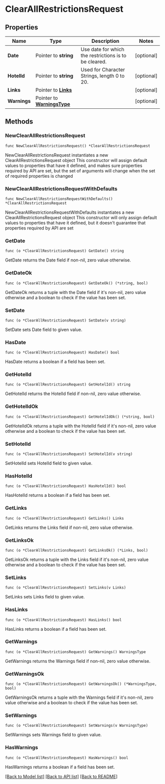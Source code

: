 # ClearAllRestrictionsRequest

## Properties

Name | Type | Description | Notes
------------ | ------------- | ------------- | -------------
**Date** | Pointer to **string** | Use date for which the restrictions is to be cleared. | [optional] 
**HotelId** | Pointer to **string** | Used for Character Strings, length 0 to 20. | [optional] 
**Links** | Pointer to [**Links**](Links.md) |  | [optional] 
**Warnings** | Pointer to [**WarningsType**](WarningsType.md) |  | [optional] 

## Methods

### NewClearAllRestrictionsRequest

`func NewClearAllRestrictionsRequest() *ClearAllRestrictionsRequest`

NewClearAllRestrictionsRequest instantiates a new ClearAllRestrictionsRequest object
This constructor will assign default values to properties that have it defined,
and makes sure properties required by API are set, but the set of arguments
will change when the set of required properties is changed

### NewClearAllRestrictionsRequestWithDefaults

`func NewClearAllRestrictionsRequestWithDefaults() *ClearAllRestrictionsRequest`

NewClearAllRestrictionsRequestWithDefaults instantiates a new ClearAllRestrictionsRequest object
This constructor will only assign default values to properties that have it defined,
but it doesn't guarantee that properties required by API are set

### GetDate

`func (o *ClearAllRestrictionsRequest) GetDate() string`

GetDate returns the Date field if non-nil, zero value otherwise.

### GetDateOk

`func (o *ClearAllRestrictionsRequest) GetDateOk() (*string, bool)`

GetDateOk returns a tuple with the Date field if it's non-nil, zero value otherwise
and a boolean to check if the value has been set.

### SetDate

`func (o *ClearAllRestrictionsRequest) SetDate(v string)`

SetDate sets Date field to given value.

### HasDate

`func (o *ClearAllRestrictionsRequest) HasDate() bool`

HasDate returns a boolean if a field has been set.

### GetHotelId

`func (o *ClearAllRestrictionsRequest) GetHotelId() string`

GetHotelId returns the HotelId field if non-nil, zero value otherwise.

### GetHotelIdOk

`func (o *ClearAllRestrictionsRequest) GetHotelIdOk() (*string, bool)`

GetHotelIdOk returns a tuple with the HotelId field if it's non-nil, zero value otherwise
and a boolean to check if the value has been set.

### SetHotelId

`func (o *ClearAllRestrictionsRequest) SetHotelId(v string)`

SetHotelId sets HotelId field to given value.

### HasHotelId

`func (o *ClearAllRestrictionsRequest) HasHotelId() bool`

HasHotelId returns a boolean if a field has been set.

### GetLinks

`func (o *ClearAllRestrictionsRequest) GetLinks() Links`

GetLinks returns the Links field if non-nil, zero value otherwise.

### GetLinksOk

`func (o *ClearAllRestrictionsRequest) GetLinksOk() (*Links, bool)`

GetLinksOk returns a tuple with the Links field if it's non-nil, zero value otherwise
and a boolean to check if the value has been set.

### SetLinks

`func (o *ClearAllRestrictionsRequest) SetLinks(v Links)`

SetLinks sets Links field to given value.

### HasLinks

`func (o *ClearAllRestrictionsRequest) HasLinks() bool`

HasLinks returns a boolean if a field has been set.

### GetWarnings

`func (o *ClearAllRestrictionsRequest) GetWarnings() WarningsType`

GetWarnings returns the Warnings field if non-nil, zero value otherwise.

### GetWarningsOk

`func (o *ClearAllRestrictionsRequest) GetWarningsOk() (*WarningsType, bool)`

GetWarningsOk returns a tuple with the Warnings field if it's non-nil, zero value otherwise
and a boolean to check if the value has been set.

### SetWarnings

`func (o *ClearAllRestrictionsRequest) SetWarnings(v WarningsType)`

SetWarnings sets Warnings field to given value.

### HasWarnings

`func (o *ClearAllRestrictionsRequest) HasWarnings() bool`

HasWarnings returns a boolean if a field has been set.


[[Back to Model list]](../README.md#documentation-for-models) [[Back to API list]](../README.md#documentation-for-api-endpoints) [[Back to README]](../README.md)


